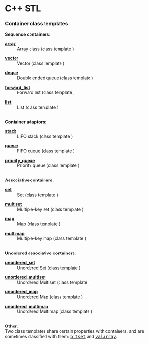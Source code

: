 # C++ STL

<h3>Container class templates</h3>
<b>Sequence containers</b>:<br>
<dl class="links"><dt><a href= "/reference/array/array/"><b>array <b class="C_cpp11" title="C++11 only"></b></b></a></dt><dd>Array class <span class="typ">(class template
)</span></dd></dl><dl class="links"><dt><a href= "/reference/vector/vector/"><b>vector</b></a></dt><dd>Vector <span class="typ">(class template
)</span></dd></dl><dl class="links"><dt><a href= "/reference/deque/deque/"><b>deque</b></a></dt><dd>Double ended queue <span class="typ">(class template
)</span></dd></dl><dl class="links"><dt><a href= "/reference/forward_list/forward_list/"><b>forward_list <b class="C_cpp11" title="C++11 only"></b></b></a></dt><dd>Forward list <span class="typ">(class template
)</span></dd></dl><dl class="links"><dt><a href= "/reference/list/list/"><b>list</b></a></dt><dd>List <span class="typ">(class template
)</span></dd></dl>
<br>
<b>Container adaptors</b>:<br>
<dl class="links"><dt><a href= "/reference/stack/stack/"><b>stack</b></a></dt><dd>LIFO stack <span class="typ">(class template
)</span></dd></dl><dl class="links"><dt><a href= "/reference/queue/queue/"><b>queue</b></a></dt><dd>FIFO queue <span class="typ">(class template
)</span></dd></dl><dl class="links"><dt><a href= "/reference/queue/priority_queue/"><b>priority_queue</b></a></dt><dd>Priority queue <span class="typ">(class template
)</span></dd></dl>
<br>
<b>Associative containers</b>:<br>
<dl class="links"><dt><a href= "/reference/set/set/"><b>set</b></a></dt><dd>Set <span class="typ">(class template
)</span></dd></dl><dl class="links"><dt><a href= "/reference/set/multiset/"><b>multiset</b></a></dt><dd>Multiple-key set <span class="typ">(class template
)</span></dd></dl><dl class="links"><dt><a href= "/reference/map/map/"><b>map</b></a></dt><dd>Map <span class="typ">(class template
)</span></dd></dl><dl class="links"><dt><a href= "/reference/map/multimap/"><b>multimap</b></a></dt><dd>Multiple-key map <span class="typ">(class template
)</span></dd></dl>
<br>
<b>Unordered associative containers</b>:<br>
<dl class="links"><dt><a href= "/reference/unordered_set/unordered_set/"><b>unordered_set <b class="C_cpp11" title="C++11 only"></b></b></a></dt><dd>Unordered Set <span class="typ">(class template
)</span></dd></dl><dl class="links"><dt><a href= "/reference/unordered_set/unordered_multiset/"><b>unordered_multiset <b class="C_cpp11" title="C++11 only"></b></b></a></dt><dd>Unordered Multiset <span class="typ">(class template
)</span></dd></dl><dl class="links"><dt><a href= "/reference/unordered_map/unordered_map/"><b>unordered_map <b class="C_cpp11" title="C++11 only"></b></b></a></dt><dd>Unordered Map <span class="typ">(class template
)</span></dd></dl><dl class="links"><dt><a href= "/reference/unordered_map/unordered_multimap/"><b>unordered_multimap <b class="C_cpp11" title="C++11 only"></b></b></a></dt><dd>Unordered Multimap <span class="typ">(class template
)</span></dd></dl>
<br>
<b>Other</b>:<br>
Two class templates share certain properties with containers, and are sometimes classified with them: <samp><a href="/bitset">bitset</a></samp> and <samp><a href="/valarray">valarray</a></samp>.<br>
<br>


